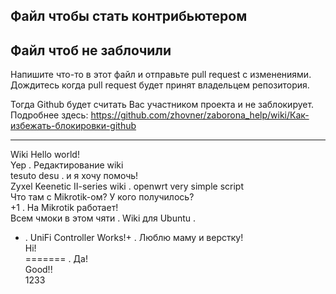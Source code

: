 ## Файл чтобы стать контрибьютером
## Файл чтоб не заблочили
Напишите что-то в этот файл и отправьте pull request с изменениями.
Дождитесь когда pull request будет принят владельцем репозитория.

Тогда Github будет считать Вас участником проекта и не заблокирует.
Подробнее здесь: https://github.com/zhovner/zaborona_help/wiki/Как-избежать-блокировки-github

----------------------------------
Wiki 
Hello world!  
Yep . 
Редактирование wiki  
tesuto desu . 
и я хочу помочь!  
Zyxel Keenetic II-series wiki . 
openwrt very simple script  
Что там с Mikrotik-ом? У кого получилось?  
+1 . 
На Mikrotik работает!  
Всем чмоки в этом чяти . 
Wiki для Ubuntu . 
+ . 
UniFi Controller Works!+ . 
Люблю маму и верстку!  
Hi!  
======= . 
Да!  
Good!!  
1233
